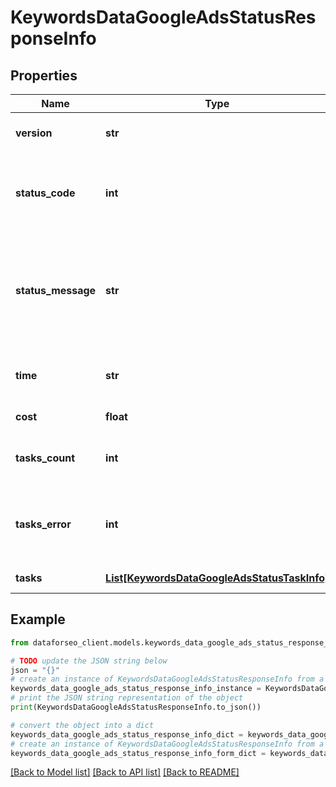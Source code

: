 # KeywordsDataGoogleAdsStatusResponseInfo


## Properties

Name | Type | Description | Notes
------------ | ------------- | ------------- | -------------
**version** | **str** | the current version of the API | [optional] 
**status_code** | **int** | general status code you can find the full list of the response codes here | [optional] 
**status_message** | **str** | general informational message you can find the full list of general informational messages here | [optional] 
**time** | **str** | total execution time, seconds | [optional] 
**cost** | **float** | total tasks cost, USD | [optional] 
**tasks_count** | **int** | the number of tasks in the tasks array | [optional] 
**tasks_error** | **int** | the number of tasks in the tasks array returned with an error | [optional] 
**tasks** | [**List[KeywordsDataGoogleAdsStatusTaskInfo]**](KeywordsDataGoogleAdsStatusTaskInfo.md) | array of tasks | [optional] 

## Example

```python
from dataforseo_client.models.keywords_data_google_ads_status_response_info import KeywordsDataGoogleAdsStatusResponseInfo

# TODO update the JSON string below
json = "{}"
# create an instance of KeywordsDataGoogleAdsStatusResponseInfo from a JSON string
keywords_data_google_ads_status_response_info_instance = KeywordsDataGoogleAdsStatusResponseInfo.from_json(json)
# print the JSON string representation of the object
print(KeywordsDataGoogleAdsStatusResponseInfo.to_json())

# convert the object into a dict
keywords_data_google_ads_status_response_info_dict = keywords_data_google_ads_status_response_info_instance.to_dict()
# create an instance of KeywordsDataGoogleAdsStatusResponseInfo from a dict
keywords_data_google_ads_status_response_info_form_dict = keywords_data_google_ads_status_response_info.from_dict(keywords_data_google_ads_status_response_info_dict)
```
[[Back to Model list]](../README.md#documentation-for-models) [[Back to API list]](../README.md#documentation-for-api-endpoints) [[Back to README]](../README.md)


